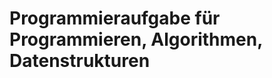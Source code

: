 Programmieraufgabe für Programmieren, Algorithmen, Datenstrukturen
==================================================================

